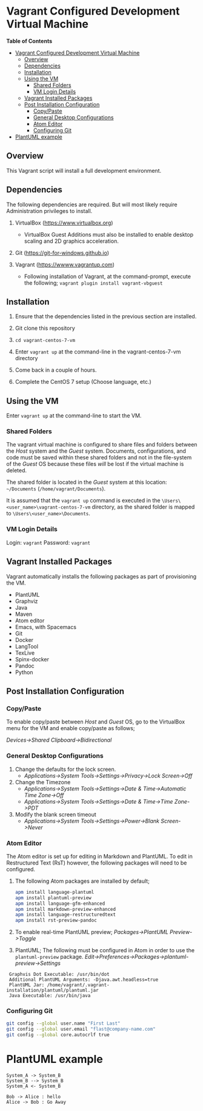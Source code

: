 # Vagrant Configured Development Virtual Machine

<!-- markdown-toc start - Don't edit this section. Run M-x markdown-toc-generate-toc again -->
**Table of Contents**

- [Vagrant Configured Development Virtual Machine](#vagrant-configured-development-virtual-machine)
    - [Overview](#overview)
    - [Dependencies](#dependencies)
    - [Installation](#installation)
    - [Using the VM](#using-the-vm)
        - [Shared Folders](#shared-folders)
        - [VM Login Details](#vm-login-details)
    - [Vagrant Installed Packages](#vagrant-installed-packages)
    - [Post Installation Configuration](#post-installation-configuration)
        - [Copy/Paste](#copypaste)
        - [General Desktop Configurations](#general-desktop-configurations)
        - [Atom Editor](#atom-editor)
        - [Configuring Git](#configuring-git)
- [PlantUML example](#plantuml-example)

<!-- markdown-toc end -->

## Overview

This Vagrant script will install a full development environment.

## Dependencies

The following dependencies are required. But will most likely require
Administration privileges to install.

1. VirtualBox (https://www.virtualbox.org)
   - VirtualBox Guest Additions must also be installed to enable desktop scaling
     and 2D graphics acceleration.
     
2. Git (https://git-for-windows.github.io)

3. Vagrant (https://wwww.vagrantup.com)
   - Following installation of Vagrant, at the command-prompt, execute the
     following; `vagrant plugin install vagrant-vbguest`

## Installation

1. Ensure that the dependencies listed in the previous section are installed.

2. Git clone this repository

3. `cd vagrant-centos-7-vm`

4. Enter `vagrant up` at the command-line in the vagrant-centos-7-vm directory

5. Come back in a couple of hours.

6. Complete the CentOS 7 setup (Choose language, etc.)

## Using the VM

Enter `vagrant up` at the command-line to start the VM.

### Shared Folders
The vagrant virtual machine is configured to share files and folders between the
*Host* system and the *Guest* system. Documents, configurations, and code must
be saved within these shared folders and not in the file-system of the *Guest*
OS because these files *will* be lost if the virtual machine is deleted.

The shared folder is located in the *Guest* system at this location:
`~/Documents` (`/home/vagrant/Documents`).

It is assumed that the `vagrant up` command is executed in the
`\Users\<user_name>\vagrant-centos-7-vm` directory, as the shared folder is
mapped to `\Users\<user_name>\Documents`.

### VM Login Details

Login: `vagrant`
Password: `vagrant`

## Vagrant Installed Packages

Vagrant automatically installs the following packages as part of provisioning
the VM.

* PlantUML
* Graphviz
* Java
* Maven
* Atom editor
* Emacs, with Spacemacs
* Git
* Docker
* LangTool
* TexLive
* Spinx-docker
* Pandoc
* Python

## Post Installation Configuration

### Copy/Paste

To enable copy/paste between *Host* and *Guest* OS, go to the VirtualBox menu
for the VM and enable copy/paste as follows;

*Devices->Shared Clipboard->Bidirectional*

### General Desktop Configurations

1. Change the defaults for the lock screen.
   * *Applications->System Tools->Settings->Privacy->Lock Screen->Off*
2. Change the Timezone
   * *Applications->System Tools->Settings->Date & Time->Automatic Time Zone->Off*
   * *Applications->System Tools->Settings->Date & Time->Time Zone->PDT*
3. Modify the blank screen timeout
   * *Applications->System Tools->Settings->Power->Blank Screen->Never*

### Atom Editor

The Atom editor is set up for editing in Markdown and PlantUML. To edit in
Restructured Text (RsT) however, the following packages will need to be
configured.

1. The following Atom packages are installed by default;

    ```bash
    apm install language-plantuml
    apm install plantuml-preview
    apm install language-gfm-enhanced
    apm install markdown-preview-enhanced
    apm install language-restructuredtext
    apm install rst-preview-pandoc
    ```

2. To enable real-time PlantUML preview;
   *Packages->PlantUML Preview->Toggle*

3. PlantUML; The following must be configured in Atom in order to use the
   `plantuml-preview` package.
   *Edit->Preferences->Packages->plantuml-preview->Settings*
  ```
   Graphvis Dot Executable: /usr/bin/dot
   Additional PlantUML Arguments: -Djava.awt.headless=true
   PlantUML Jar: /home/vagrant/.vagrant-installation/plantuml/plantuml.jar
   Java Executable: /usr/bin/java
  ``` 

### Configuring Git

  ```bash
  git config --global user.name "First Last"
  git config --global user.email "flast@company-name.com"
  git config --global core.autocrlf true
  ```

# PlantUML example

```plantuml
System_A -> System_B
System_B --> System_B
System_A <- System_B
```

```plantuml
Bob -> Alice : hello
Alice -> Bob : Go Away
```

